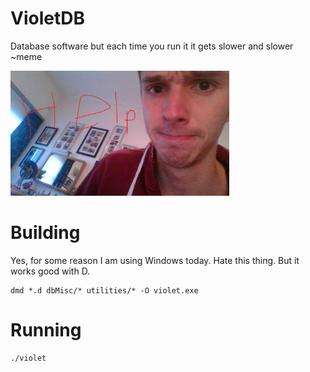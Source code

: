 # VioletDB

Database software but each time you run it it gets slower and slower  ~meme

<img src="img.jpg" width=350 height=200>

# Building

Yes, for some reason I am using Windows today. Hate this thing. But it works good with D.

````
dmd *.d dbMisc/* utilities/* -O violet.exe
````

# Running

````
./violet
````
